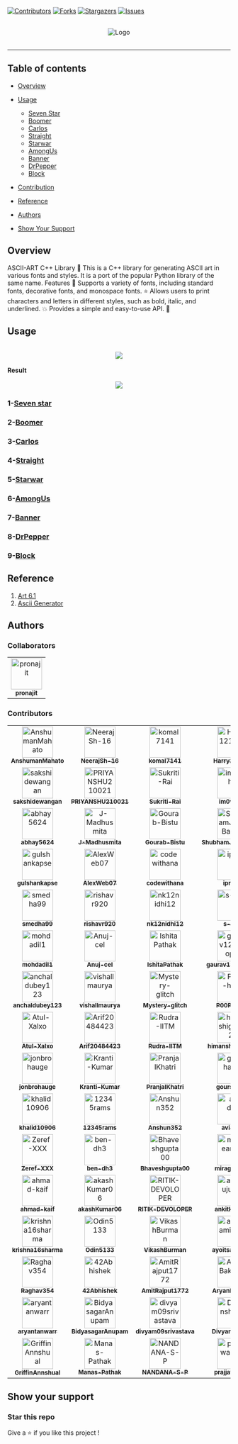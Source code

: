 [![Contributors](https://img.shields.io/github/contributors/codewithnick/ascii-art.svg?style=for-the-badge)](https://github.com/codewithnick/ascii-art/graphs/contributors)
[![Forks](https://img.shields.io/github/forks/codewithnick/ascii-art.svg?style=for-the-badge)](https://github.com/codewithnick/ascii-art/network/members)
[![Stargazers](https://img.shields.io/github/stars/codewithnick/ascii-art.svg?style=for-the-badge)](https://github.com/codewithnick/ascii-art/stargazers)
[![Issues](https://img.shields.io/github/issues/codewithnick/ascii-art.svg?style=for-the-badge)](https://github.com/codewithnick/ascii-art/issues)

<div>
	<br/>
</div>

<div align="center">
<img src="./logo (1).png" alt="Logo">
<br/>
<br/>

</div>

---

## Table of contents

- [Overview](https://github.com/codewithnick/ascii-art#overview)
- [Usage](https://github.com/codewithnick/ascii-art#Usage)

  - [Seven Star](https://github.com/codewithnick/ascii-art#1-Seven-Star)
  - [Boomer](https://github.com/codewithnick/ascii-art#2-Boomer)
  - [Carlos](https://github.com/codewithnick/ascii-art#3-Carlos)
  - [Straight](https://github.com/codewithnick/ascii-art#4-Straight)
  - [Starwar](https://github.com/codewithnick/ascii-art#5-Starwar)
  - [AmongUs](https://github.com/codewithnick/ascii-art#6-AmongUs)
  - [Banner](https://github.com/codewithnick/ascii-art#7-Banner)
  - [DrPepper](https://github.com/codewithnick/ascii-art#8-DrPepper)
  - [Block](https://github.com/codewithnick/ascii-art#9-Block)

- [Contribution](https://github.com/codewithnick/ascii-art/blob/main/CONTRIBUTING.md)
- [Reference](https://github.com/codewithnick/ascii-art#Reference)
- [Authors](https://github.com/codewithnick/ascii-art#Authors)
- [Show Your Support](https://github.com/codewithnick/ascii-art#Show-your-support)

## Overview

ASCII-ART C++ Library 🚀 This is a C++ library for generating ASCII art in various fonts and styles. It is a port of the popular Python library of the same name.
Features 🎉 Supports a variety of fonts, including standard fonts, decorative fonts, and monospace fonts. ⭐ Allows users to print characters and letters in different styles, such as bold, italic, and underlined. 💥 Provides a simple and easy-to-use API. 🔨

## Usage

<br/>
<div align="center">
<img src="./sample.gif">
</div>
<br/>
<strong>Result</strong>
<br/>
<br/>

<div align="center">
<img src="./7star-result.png">
</div>

### 1-[Seven star](./Fonts/SevenStar/sevenstar.md)

### 2-[Boomer](./Fonts/Boomer/boomer.md)

### 3-[Carlos](./Fonts/carlos/carlos.md)

### 4-[Straight](./Fonts/Straight/straight.md)

### 5-[Starwar](./Fonts/starwar/starwar.md)

### 6-[AmongUs](./Fonts/amongus/amongus.md)

### 7-[Banner](./Fonts/banner/banner.md)

### 8-[DrPepper](./Fonts/drpepper/drpepper.md)

### 9-[Block](./Fonts/block/block.md)

## Reference

1. [Art 6.1](https://pypi.org/project/art/)
2. [Ascii Generator](https://ascii-generator.site/t/)

## Authors

### Collaborators

<!-- readme: collaborators -start -->
<table>
<tr>
    <td align="center">
        <a href="https://github.com/pronajit">
            <img src="https://avatars.githubusercontent.com/u/98771979?v=4" width="70;" alt="pronajit"/>
            <br />
            <sub><b>pronajit</b></sub>
        </a>
    </td></tr>
</table>
<!-- readme: collaborators -end -->

### Contributors

<!-- readme: contributors,codewithnick/-,vkumar8192449/-,vishu567/-,sachinkumar911/-,AnshumanMahato/- -start -->
<table>
<tr>
    <td align="center">
        <a href="https://github.com/AnshumanMahato">
            <img src="https://avatars.githubusercontent.com/u/58422570?v=4" width="70;" alt="AnshumanMahato"/>
            <br />
            <sub><b>AnshumanMahato</b></sub>
        </a>
    </td>
    <td align="center">
        <a href="https://github.com/NeerajSh-16">
            <img src="https://avatars.githubusercontent.com/u/144585755?v=4" width="70;" alt="NeerajSh-16"/>
            <br />
            <sub><b>NeerajSh-16</b></sub>
        </a>
    </td>
    <td align="center">
        <a href="https://github.com/komal7141">
            <img src="https://avatars.githubusercontent.com/u/75818108?v=4" width="70;" alt="komal7141"/>
            <br />
            <sub><b>komal7141</b></sub>
        </a>
    </td>
    <td align="center">
        <a href="https://github.com/Harry121199">
            <img src="https://avatars.githubusercontent.com/u/117886160?v=4" width="70;" alt="Harry121199"/>
            <br />
            <sub><b>Harry121199</b></sub>
        </a>
    </td>
    <td align="center">
        <a href="https://github.com/alucard017">
            <img src="https://avatars.githubusercontent.com/u/76940364?v=4" width="70;" alt="alucard017"/>
            <br />
            <sub><b>alucard017</b></sub>
        </a>
    </td>
    <td align="center">
        <a href="https://github.com/Rishisihare90">
            <img src="https://avatars.githubusercontent.com/u/146431939?v=4" width="70;" alt="Rishisihare90"/>
            <br />
            <sub><b>Rishisihare90</b></sub>
        </a>
    </td></tr>
<tr>
    <td align="center">
        <a href="https://github.com/sakshidewangan">
            <img src="https://avatars.githubusercontent.com/u/148685066?v=4" width="70;" alt="sakshidewangan"/>
            <br />
            <sub><b>sakshidewangan</b></sub>
        </a>
    </td>
    <td align="center">
        <a href="https://github.com/PRIYANSHU210021">
            <img src="https://avatars.githubusercontent.com/u/72849822?v=4" width="70;" alt="PRIYANSHU210021"/>
            <br />
            <sub><b>PRIYANSHU210021</b></sub>
        </a>
    </td>
    <td align="center">
        <a href="https://github.com/Sukriti-Rai">
            <img src="https://avatars.githubusercontent.com/u/144582008?v=4" width="70;" alt="Sukriti-Rai"/>
            <br />
            <sub><b>Sukriti-Rai</b></sub>
        </a>
    </td>
    <td align="center">
        <a href="https://github.com/im0vishal">
            <img src="https://avatars.githubusercontent.com/u/127092820?v=4" width="70;" alt="im0vishal"/>
            <br />
            <sub><b>im0vishal</b></sub>
        </a>
    </td>
    <td align="center">
        <a href="https://github.com/XARTAN21">
            <img src="https://avatars.githubusercontent.com/u/124522194?v=4" width="70;" alt="XARTAN21"/>
            <br />
            <sub><b>XARTAN21</b></sub>
        </a>
    </td>
    <td align="center">
        <a href="https://github.com/moniiccaaa">
            <img src="https://avatars.githubusercontent.com/u/144622019?v=4" width="70;" alt="moniiccaaa"/>
            <br />
            <sub><b>moniiccaaa</b></sub>
        </a>
    </td></tr>
<tr>
    <td align="center">
        <a href="https://github.com/abhay5624">
            <img src="https://avatars.githubusercontent.com/u/77601553?v=4" width="70;" alt="abhay5624"/>
            <br />
            <sub><b>abhay5624</b></sub>
        </a>
    </td>
    <td align="center">
        <a href="https://github.com/J-Madhusmita">
            <img src="https://avatars.githubusercontent.com/u/144529416?v=4" width="70;" alt="J-Madhusmita"/>
            <br />
            <sub><b>J-Madhusmita</b></sub>
        </a>
    </td>
    <td align="center">
        <a href="https://github.com/Gourab-Bistu">
            <img src="https://avatars.githubusercontent.com/u/144556159?v=4" width="70;" alt="Gourab-Bistu"/>
            <br />
            <sub><b>Gourab-Bistu</b></sub>
        </a>
    </td>
    <td align="center">
        <a href="https://github.com/ShubhamJatavBankai">
            <img src="https://avatars.githubusercontent.com/u/144593198?v=4" width="70;" alt="ShubhamJatavBankai"/>
            <br />
            <sub><b>ShubhamJatavBankai</b></sub>
        </a>
    </td>
    <td align="center">
        <a href="https://github.com/chengm405">
            <img src="https://avatars.githubusercontent.com/u/146371159?v=4" width="70;" alt="chengm405"/>
            <br />
            <sub><b>chengm405</b></sub>
        </a>
    </td>
    <td align="center">
        <a href="https://github.com/Shivansh-243">
            <img src="https://avatars.githubusercontent.com/u/125989942?v=4" width="70;" alt="Shivansh-243"/>
            <br />
            <sub><b>Shivansh-243</b></sub>
        </a>
    </td></tr>
<tr>
    <td align="center">
        <a href="https://github.com/gulshankapse">
            <img src="https://avatars.githubusercontent.com/u/144792381?v=4" width="70;" alt="gulshankapse"/>
            <br />
            <sub><b>gulshankapse</b></sub>
        </a>
    </td>
    <td align="center">
        <a href="https://github.com/AlexWeb07">
            <img src="https://avatars.githubusercontent.com/u/93365089?v=4" width="70;" alt="AlexWeb07"/>
            <br />
            <sub><b>AlexWeb07</b></sub>
        </a>
    </td>
    <td align="center">
        <a href="https://github.com/codewithana">
            <img src="https://avatars.githubusercontent.com/u/144683532?v=4" width="70;" alt="codewithana"/>
            <br />
            <sub><b>codewithana</b></sub>
        </a>
    </td>
    <td align="center">
        <a href="https://github.com/ipratiik">
            <img src="https://avatars.githubusercontent.com/u/135964490?v=4" width="70;" alt="ipratiik"/>
            <br />
            <sub><b>ipratiik</b></sub>
        </a>
    </td>
    <td align="center">
        <a href="https://github.com/ranveer-2301">
            <img src="https://avatars.githubusercontent.com/u/144588990?v=4" width="70;" alt="ranveer-2301"/>
            <br />
            <sub><b>ranveer-2301</b></sub>
        </a>
    </td>
    <td align="center">
        <a href="https://github.com/Bhargava-1103">
            <img src="https://avatars.githubusercontent.com/u/109221234?v=4" width="70;" alt="Bhargava-1103"/>
            <br />
            <sub><b>Bhargava-1103</b></sub>
        </a>
    </td></tr>
<tr>
    <td align="center">
        <a href="https://github.com/smedha99">
            <img src="https://avatars.githubusercontent.com/u/144618806?v=4" width="70;" alt="smedha99"/>
            <br />
            <sub><b>smedha99</b></sub>
        </a>
    </td>
    <td align="center">
        <a href="https://github.com/rishavr920">
            <img src="https://avatars.githubusercontent.com/u/59284650?v=4" width="70;" alt="rishavr920"/>
            <br />
            <sub><b>rishavr920</b></sub>
        </a>
    </td>
    <td align="center">
        <a href="https://github.com/nk12nidhi12">
            <img src="https://avatars.githubusercontent.com/u/126282502?v=4" width="70;" alt="nk12nidhi12"/>
            <br />
            <sub><b>nk12nidhi12</b></sub>
        </a>
    </td>
    <td align="center">
        <a href="https://github.com/s-xiae">
            <img src="https://avatars.githubusercontent.com/u/146371043?v=4" width="70;" alt="s-xiae"/>
            <br />
            <sub><b>s-xiae</b></sub>
        </a>
    </td>
    <td align="center">
        <a href="https://github.com/vishalmishraa">
            <img src="https://avatars.githubusercontent.com/u/64027486?v=4" width="70;" alt="vishalmishraa"/>
            <br />
            <sub><b>vishalmishraa</b></sub>
        </a>
    </td>
    <td align="center">
        <a href="https://github.com/Stunner33">
            <img src="https://avatars.githubusercontent.com/u/127297054?v=4" width="70;" alt="Stunner33"/>
            <br />
            <sub><b>Stunner33</b></sub>
        </a>
    </td></tr>
<tr>
    <td align="center">
        <a href="https://github.com/mohdadil1">
            <img src="https://avatars.githubusercontent.com/u/39762134?v=4" width="70;" alt="mohdadil1"/>
            <br />
            <sub><b>mohdadil1</b></sub>
        </a>
    </td>
    <td align="center">
        <a href="https://github.com/Anuj-cel">
            <img src="https://avatars.githubusercontent.com/u/143423699?v=4" width="70;" alt="Anuj-cel"/>
            <br />
            <sub><b>Anuj-cel</b></sub>
        </a>
    </td>
    <td align="center">
        <a href="https://github.com/IshitaPathak">
            <img src="https://avatars.githubusercontent.com/u/75848598?v=4" width="70;" alt="IshitaPathak"/>
            <br />
            <sub><b>IshitaPathak</b></sub>
        </a>
    </td>
    <td align="center">
        <a href="https://github.com/gaurav12devloper">
            <img src="https://avatars.githubusercontent.com/u/55048950?v=4" width="70;" alt="gaurav12devloper"/>
            <br />
            <sub><b>gaurav12devloper</b></sub>
        </a>
    </td>
    <td align="center">
        <a href="https://github.com/vaishnavisisodiya">
            <img src="https://avatars.githubusercontent.com/u/125583860?v=4" width="70;" alt="vaishnavisisodiya"/>
            <br />
            <sub><b>vaishnavisisodiya</b></sub>
        </a>
    </td>
    <td align="center">
        <a href="https://github.com/Sangam02">
            <img src="https://avatars.githubusercontent.com/u/88871936?v=4" width="70;" alt="Sangam02"/>
            <br />
            <sub><b>Sangam02</b></sub>
        </a>
    </td></tr>
<tr>
    <td align="center">
        <a href="https://github.com/anchaldubey123">
            <img src="https://avatars.githubusercontent.com/u/146623031?v=4" width="70;" alt="anchaldubey123"/>
            <br />
            <sub><b>anchaldubey123</b></sub>
        </a>
    </td>
    <td align="center">
        <a href="https://github.com/vishallmaurya">
            <img src="https://avatars.githubusercontent.com/u/115442999?v=4" width="70;" alt="vishallmaurya"/>
            <br />
            <sub><b>vishallmaurya</b></sub>
        </a>
    </td>
    <td align="center">
        <a href="https://github.com/Mystery-glitch">
            <img src="https://avatars.githubusercontent.com/u/129242366?v=4" width="70;" alt="Mystery-glitch"/>
            <br />
            <sub><b>Mystery-glitch</b></sub>
        </a>
    </td>
    <td align="center">
        <a href="https://github.com/P00P-head">
            <img src="https://avatars.githubusercontent.com/u/75832051?v=4" width="70;" alt="P00P-head"/>
            <br />
            <sub><b>P00P-head</b></sub>
        </a>
    </td>
    <td align="center">
        <a href="https://github.com/suraj2402">
            <img src="https://avatars.githubusercontent.com/u/143193265?v=4" width="70;" alt="suraj2402"/>
            <br />
            <sub><b>suraj2402</b></sub>
        </a>
    </td>
    <td align="center">
        <a href="https://github.com/itsAbhishekpatel01">
            <img src="https://avatars.githubusercontent.com/u/144606330?v=4" width="70;" alt="itsAbhishekpatel01"/>
            <br />
            <sub><b>itsAbhishekpatel01</b></sub>
        </a>
    </td></tr>
<tr>
    <td align="center">
        <a href="https://github.com/Atul-Xalxo">
            <img src="https://avatars.githubusercontent.com/u/144574009?v=4" width="70;" alt="Atul-Xalxo"/>
            <br />
            <sub><b>Atul-Xalxo</b></sub>
        </a>
    </td>
    <td align="center">
        <a href="https://github.com/Arif20484423">
            <img src="https://avatars.githubusercontent.com/u/76733190?v=4" width="70;" alt="Arif20484423"/>
            <br />
            <sub><b>Arif20484423</b></sub>
        </a>
    </td>
    <td align="center">
        <a href="https://github.com/Rudra-IITM">
            <img src="https://avatars.githubusercontent.com/u/120119520?v=4" width="70;" alt="Rudra-IITM"/>
            <br />
            <sub><b>Rudra-IITM</b></sub>
        </a>
    </td>
    <td align="center">
        <a href="https://github.com/himanshigupta22">
            <img src="https://avatars.githubusercontent.com/u/146530350?v=4" width="70;" alt="himanshigupta22"/>
            <br />
            <sub><b>himanshigupta22</b></sub>
        </a>
    </td>
    <td align="center">
        <a href="https://github.com/hellomohit722">
            <img src="https://avatars.githubusercontent.com/u/146608079?v=4" width="70;" alt="hellomohit722"/>
            <br />
            <sub><b>hellomohit722</b></sub>
        </a>
    </td>
    <td align="center">
        <a href="https://github.com/Priyanshu-kr-gupta">
            <img src="https://avatars.githubusercontent.com/u/114975117?v=4" width="70;" alt="Priyanshu-kr-gupta"/>
            <br />
            <sub><b>Priyanshu-kr-gupta</b></sub>
        </a>
    </td></tr>
<tr>
    <td align="center">
        <a href="https://github.com/jonbrohauge">
            <img src="https://avatars.githubusercontent.com/u/9496731?v=4" width="70;" alt="jonbrohauge"/>
            <br />
            <sub><b>jonbrohauge</b></sub>
        </a>
    </td>
    <td align="center">
        <a href="https://github.com/Kranti-Kumar">
            <img src="https://avatars.githubusercontent.com/u/110877347?v=4" width="70;" alt="Kranti-Kumar"/>
            <br />
            <sub><b>Kranti-Kumar</b></sub>
        </a>
    </td>
    <td align="center">
        <a href="https://github.com/PranjalKhatri">
            <img src="https://avatars.githubusercontent.com/u/68675142?v=4" width="70;" alt="PranjalKhatri"/>
            <br />
            <sub><b>PranjalKhatri</b></sub>
        </a>
    </td>
    <td align="center">
        <a href="https://github.com/gourshabrg">
            <img src="https://avatars.githubusercontent.com/u/143959353?v=4" width="70;" alt="gourshabrg"/>
            <br />
            <sub><b>gourshabrg</b></sub>
        </a>
    </td>
    <td align="center">
        <a href="https://github.com/sandeep131431">
            <img src="https://avatars.githubusercontent.com/u/146765506?v=4" width="70;" alt="sandeep131431"/>
            <br />
            <sub><b>sandeep131431</b></sub>
        </a>
    </td>
    <td align="center">
        <a href="https://github.com/prateek00077">
            <img src="https://avatars.githubusercontent.com/u/147089488?v=4" width="70;" alt="prateek00077"/>
            <br />
            <sub><b>prateek00077</b></sub>
        </a>
    </td></tr>
<tr>
    <td align="center">
        <a href="https://github.com/khalid10906">
            <img src="https://avatars.githubusercontent.com/u/123804294?v=4" width="70;" alt="khalid10906"/>
            <br />
            <sub><b>khalid10906</b></sub>
        </a>
    </td>
    <td align="center">
        <a href="https://github.com/12345rams">
            <img src="https://avatars.githubusercontent.com/u/132057037?v=4" width="70;" alt="12345rams"/>
            <br />
            <sub><b>12345rams</b></sub>
        </a>
    </td>
    <td align="center">
        <a href="https://github.com/Anshun352">
            <img src="https://avatars.githubusercontent.com/u/146530516?v=4" width="70;" alt="Anshun352"/>
            <br />
            <sub><b>Anshun352</b></sub>
        </a>
    </td>
    <td align="center">
        <a href="https://github.com/avi-dey">
            <img src="https://avatars.githubusercontent.com/u/97702087?v=4" width="70;" alt="avi-dey"/>
            <br />
            <sub><b>avi-dey</b></sub>
        </a>
    </td>
    <td align="center">
        <a href="https://github.com/mrsaurabhnamdev">
            <img src="https://avatars.githubusercontent.com/u/134042923?v=4" width="70;" alt="mrsaurabhnamdev"/>
            <br />
            <sub><b>mrsaurabhnamdev</b></sub>
        </a>
    </td>
    <td align="center">
        <a href="https://github.com/shlok-2003">
            <img src="https://avatars.githubusercontent.com/u/103599796?v=4" width="70;" alt="shlok-2003"/>
            <br />
            <sub><b>shlok-2003</b></sub>
        </a>
    </td></tr>
<tr>
    <td align="center">
        <a href="https://github.com/Zeref-XXX">
            <img src="https://avatars.githubusercontent.com/u/72185317?v=4" width="70;" alt="Zeref-XXX"/>
            <br />
            <sub><b>Zeref-XXX</b></sub>
        </a>
    </td>
    <td align="center">
        <a href="https://github.com/ben-dh3">
            <img src="https://avatars.githubusercontent.com/u/105418802?v=4" width="70;" alt="ben-dh3"/>
            <br />
            <sub><b>ben-dh3</b></sub>
        </a>
    </td>
    <td align="center">
        <a href="https://github.com/Bhaveshgupta00">
            <img src="https://avatars.githubusercontent.com/u/144594778?v=4" width="70;" alt="Bhaveshgupta00"/>
            <br />
            <sub><b>Bhaveshgupta00</b></sub>
        </a>
    </td>
    <td align="center">
        <a href="https://github.com/miragearush">
            <img src="https://avatars.githubusercontent.com/u/80736891?v=4" width="70;" alt="miragearush"/>
            <br />
            <sub><b>miragearush</b></sub>
        </a>
    </td>
    <td align="center">
        <a href="https://github.com/shivamgupta1990">
            <img src="https://avatars.githubusercontent.com/u/146575102?v=4" width="70;" alt="shivamgupta1990"/>
            <br />
            <sub><b>shivamgupta1990</b></sub>
        </a>
    </td>
    <td align="center">
        <a href="https://github.com/som02esh">
            <img src="https://avatars.githubusercontent.com/u/106095040?v=4" width="70;" alt="som02esh"/>
            <br />
            <sub><b>som02esh</b></sub>
        </a>
    </td></tr>
<tr>
    <td align="center">
        <a href="https://github.com/ahmad-kaif">
            <img src="https://avatars.githubusercontent.com/u/113821761?v=4" width="70;" alt="ahmad-kaif"/>
            <br />
            <sub><b>ahmad-kaif</b></sub>
        </a>
    </td>
    <td align="center">
        <a href="https://github.com/akashKumar06">
            <img src="https://avatars.githubusercontent.com/u/117292434?v=4" width="70;" alt="akashKumar06"/>
            <br />
            <sub><b>akashKumar06</b></sub>
        </a>
    </td>
    <td align="center">
        <a href="https://github.com/RITIK-DEVOLOPER">
            <img src="https://avatars.githubusercontent.com/u/123798093?v=4" width="70;" alt="RITIK-DEVOLOPER"/>
            <br />
            <sub><b>RITIK-DEVOLOPER</b></sub>
        </a>
    </td>
    <td align="center">
        <a href="https://github.com/ankitkujur15">
            <img src="https://avatars.githubusercontent.com/u/144579619?v=4" width="70;" alt="ankitkujur15"/>
            <br />
            <sub><b>ankitkujur15</b></sub>
        </a>
    </td>
    <td align="center">
        <a href="https://github.com/pris01">
            <img src="https://avatars.githubusercontent.com/u/70049327?v=4" width="70;" alt="pris01"/>
            <br />
            <sub><b>pris01</b></sub>
        </a>
    </td>
    <td align="center">
        <a href="https://github.com/vinaytheprogrammer">
            <img src="https://avatars.githubusercontent.com/u/49182318?v=4" width="70;" alt="vinaytheprogrammer"/>
            <br />
            <sub><b>vinaytheprogrammer</b></sub>
        </a>
    </td></tr>
<tr>
    <td align="center">
        <a href="https://github.com/krishna16sharma">
            <img src="https://avatars.githubusercontent.com/u/59202185?v=4" width="70;" alt="krishna16sharma"/>
            <br />
            <sub><b>krishna16sharma</b></sub>
        </a>
    </td>
    <td align="center">
        <a href="https://github.com/Odin5133">
            <img src="https://avatars.githubusercontent.com/u/96405127?v=4" width="70;" alt="Odin5133"/>
            <br />
            <sub><b>Odin5133</b></sub>
        </a>
    </td>
    <td align="center">
        <a href="https://github.com/VikashBurman">
            <img src="https://avatars.githubusercontent.com/u/137149762?v=4" width="70;" alt="VikashBurman"/>
            <br />
            <sub><b>VikashBurman</b></sub>
        </a>
    </td>
    <td align="center">
        <a href="https://github.com/ayoitsamishaa">
            <img src="https://avatars.githubusercontent.com/u/123642534?v=4" width="70;" alt="ayoitsamishaa"/>
            <br />
            <sub><b>ayoitsamishaa</b></sub>
        </a>
    </td>
    <td align="center">
        <a href="https://github.com/harshvyas-22">
            <img src="https://avatars.githubusercontent.com/u/118657807?v=4" width="70;" alt="harshvyas-22"/>
            <br />
            <sub><b>harshvyas-22</b></sub>
        </a>
    </td>
    <td align="center">
        <a href="https://github.com/jlewismith">
            <img src="https://avatars.githubusercontent.com/u/36462205?v=4" width="70;" alt="jlewismith"/>
            <br />
            <sub><b>jlewismith</b></sub>
        </a>
    </td></tr>
<tr>
    <td align="center">
        <a href="https://github.com/Raghav354">
            <img src="https://avatars.githubusercontent.com/u/137503421?v=4" width="70;" alt="Raghav354"/>
            <br />
            <sub><b>Raghav354</b></sub>
        </a>
    </td>
    <td align="center">
        <a href="https://github.com/42Abhishek">
            <img src="https://avatars.githubusercontent.com/u/146465745?v=4" width="70;" alt="42Abhishek"/>
            <br />
            <sub><b>42Abhishek</b></sub>
        </a>
    </td>
    <td align="center">
        <a href="https://github.com/AmitRajput1772">
            <img src="https://avatars.githubusercontent.com/u/123803673?v=4" width="70;" alt="AmitRajput1772"/>
            <br />
            <sub><b>AmitRajput1772</b></sub>
        </a>
    </td>
    <td align="center">
        <a href="https://github.com/AryanBakliwal">
            <img src="https://avatars.githubusercontent.com/u/106430579?v=4" width="70;" alt="AryanBakliwal"/>
            <br />
            <sub><b>AryanBakliwal</b></sub>
        </a>
    </td>
    <td align="center">
        <a href="https://github.com/jaivardhan-bhola">
            <img src="https://avatars.githubusercontent.com/u/83286825?v=4" width="70;" alt="jaivardhan-bhola"/>
            <br />
            <sub><b>jaivardhan-bhola</b></sub>
        </a>
    </td>
    <td align="center">
        <a href="https://github.com/FreemRL">
            <img src="https://avatars.githubusercontent.com/u/66525499?v=4" width="70;" alt="FreemRL"/>
            <br />
            <sub><b>FreemRL</b></sub>
        </a>
    </td></tr>
<tr>
    <td align="center">
        <a href="https://github.com/aryantanwarr">
            <img src="https://avatars.githubusercontent.com/u/91049545?v=4" width="70;" alt="aryantanwarr"/>
            <br />
            <sub><b>aryantanwarr</b></sub>
        </a>
    </td>
    <td align="center">
        <a href="https://github.com/BidyasagarAnupam">
            <img src="https://avatars.githubusercontent.com/u/68635333?v=4" width="70;" alt="BidyasagarAnupam"/>
            <br />
            <sub><b>BidyasagarAnupam</b></sub>
        </a>
    </td>
    <td align="center">
        <a href="https://github.com/divyam09srivastava">
            <img src="https://avatars.githubusercontent.com/u/59364676?v=4" width="70;" alt="divyam09srivastava"/>
            <br />
            <sub><b>divyam09srivastava</b></sub>
        </a>
    </td>
    <td align="center">
        <a href="https://github.com/Divyanshu723">
            <img src="https://avatars.githubusercontent.com/u/112752057?v=4" width="70;" alt="Divyanshu723"/>
            <br />
            <sub><b>Divyanshu723</b></sub>
        </a>
    </td>
    <td align="center">
        <a href="https://github.com/Yordaniss">
            <img src="https://avatars.githubusercontent.com/u/68282006?v=4" width="70;" alt="Yordaniss"/>
            <br />
            <sub><b>Yordaniss</b></sub>
        </a>
    </td></tr>
<tr>
    <td align="center">
        <a href="https://github.com/GriffinAnnshual">
            <img src="https://avatars.githubusercontent.com/u/77448860?v=4" width="70;" alt="GriffinAnnshual"/>
            <br />
            <sub><b>GriffinAnnshual</b></sub>
        </a>
    </td>
    <td align="center">
        <a href="https://github.com/Manas-Pathak">
            <img src="https://avatars.githubusercontent.com/u/97400024?v=4" width="70;" alt="Manas-Pathak"/>
            <br />
            <sub><b>Manas-Pathak</b></sub>
        </a>
    </td>
    <td align="center">
        <a href="https://github.com/NANDANA-S-P">
            <img src="https://avatars.githubusercontent.com/u/79624565?v=4" width="70;" alt="NANDANA-S-P"/>
            <br />
            <sub><b>NANDANA-S-P</b></sub>
        </a>
    </td>
    <td align="center">
        <a href="https://github.com/prajjawal007">
            <img src="https://avatars.githubusercontent.com/u/144593090?v=4" width="70;" alt="prajjawal007"/>
            <br />
            <sub><b>prajjawal007</b></sub>
        </a>
    </td>
    <td align="center">
        <a href="https://github.com/Sunilbehera672">
            <img src="https://avatars.githubusercontent.com/u/144588734?v=4" width="70;" alt="Sunilbehera672"/>
            <br />
            <sub><b>Sunilbehera672</b></sub>
        </a>
    </td>
    <td align="center">
        <a href="https://github.com/abhishekyadav76">
            <img src="https://avatars.githubusercontent.com/u/132427787?v=4" width="70;" alt="abhishekyadav76"/>
            <br />
            <sub><b>abhishekyadav76</b></sub>
        </a>
    </td></tr>
</table>
<!-- readme: contributors,codewithnick/-,vkumar8192449/-,vishu567/-,sachinkumar911/-,AnshumanMahato/- -end -->

## Show your support

<h3>Star this repo</h3>

Give a ⭐ if you like this project !

